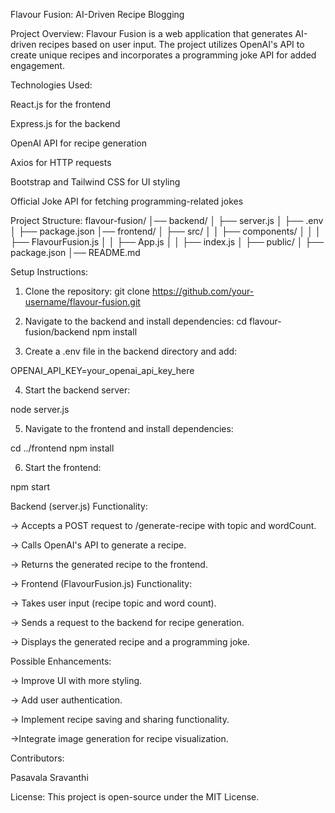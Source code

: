 Flavour Fusion: AI-Driven Recipe Blogging

Project Overview:
Flavour Fusion is a web application that generates AI-driven recipes based on user input. The project utilizes OpenAI's API to create unique recipes and incorporates a programming joke API for added engagement.

Technologies Used:

React.js for the frontend

Express.js for the backend

OpenAI API for recipe generation

Axios for HTTP requests

Bootstrap and Tailwind CSS for UI styling

Official Joke API for fetching programming-related jokes

Project Structure:
flavour-fusion/
│── backend/
│   ├── server.js
│   ├── .env
│   ├── package.json
│── frontend/
│   ├── src/
│   │   ├── components/
│   │   │   ├── FlavourFusion.js
│   │   ├── App.js
│   │   ├── index.js
│   ├── public/
│   ├── package.json
│── README.md

Setup Instructions:

1. Clone the repository:
git clone https://github.com/your-username/flavour-fusion.git

2. Navigate to the backend and install dependencies:
cd flavour-fusion/backend
npm install

3. Create a .env file in the backend directory and add:

OPENAI_API_KEY=your_openai_api_key_here

4. Start the backend server:

node server.js

5. Navigate to the frontend and install dependencies:

cd ../frontend
npm install

6. Start the frontend:

npm start

Backend (server.js) Functionality:

-> Accepts a POST request to /generate-recipe with topic and wordCount.

-> Calls OpenAI's API to generate a recipe.

-> Returns the generated recipe to the frontend.

-> Frontend (FlavourFusion.js) Functionality:

-> Takes user input (recipe topic and word count).

-> Sends a request to the backend for recipe generation.

-> Displays the generated recipe and a programming joke.

Possible Enhancements:

-> Improve UI with more styling.

-> Add user authentication.

-> Implement recipe saving and sharing functionality.

->Integrate image generation for recipe visualization.

Contributors:

Pasavala Sravanthi

License:
This project is open-source under the MIT License.

